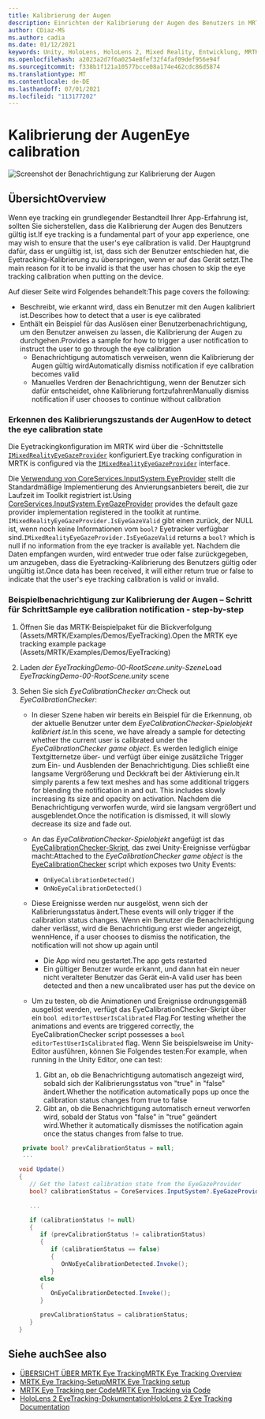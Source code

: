 ```yaml
---
title: Kalibrierung der Augen
description: Einrichten der Kalibrierung der Augen des Benutzers in MRTK
author: CDiaz-MS
ms.author: cadia
ms.date: 01/12/2021
keywords: Unity, HoloLens, HoloLens 2, Mixed Reality, Entwicklung, MRTK, EyeTracking, Kalibrierung,
ms.openlocfilehash: a2023a2d7f6a0254e8fef32f4faf09def956e94f
ms.sourcegitcommit: f338b1f121a10577bcce08a174e462cdc86d5874
ms.translationtype: MT
ms.contentlocale: de-DE
ms.lasthandoff: 07/01/2021
ms.locfileid: "113177202"
---
```

# <a name="eye-calibration"></a><span data-ttu-id="8cfc3-104">Kalibrierung der Augen</span><span class="sxs-lookup"><span data-stu-id="8cfc3-104">Eye calibration</span></span>

![Screenshot der Benachrichtigung zur Kalibrierung der Augen](../../images/eye-tracking/mrtk_et_calibration_notification_example.jpg)

## <a name="overview"></a><span data-ttu-id="8cfc3-106">Übersicht</span><span class="sxs-lookup"><span data-stu-id="8cfc3-106">Overview</span></span>

<span data-ttu-id="8cfc3-107">Wenn eye tracking ein grundlegender Bestandteil Ihrer App-Erfahrung ist, sollten Sie sicherstellen, dass die Kalibrierung der Augen des Benutzers gültig ist.</span><span class="sxs-lookup"><span data-stu-id="8cfc3-107">If eye tracking is a fundamental part of your app experience, one may wish to ensure that the user's eye calibration is valid.</span></span>
<span data-ttu-id="8cfc3-108">Der Hauptgrund dafür, dass er ungültig ist, ist, dass sich der Benutzer entschieden hat, die Eyetracking-Kalibrierung zu überspringen, wenn er auf das Gerät setzt.</span><span class="sxs-lookup"><span data-stu-id="8cfc3-108">The main reason for it to be invalid is that the user has chosen to skip the eye tracking calibration when putting on the device.</span></span>

<span data-ttu-id="8cfc3-109">Auf dieser Seite wird Folgendes behandelt:</span><span class="sxs-lookup"><span data-stu-id="8cfc3-109">This page covers the following:</span></span>

- <span data-ttu-id="8cfc3-110">Beschreibt, wie erkannt wird, dass ein Benutzer mit den Augen kalibriert ist.</span><span class="sxs-lookup"><span data-stu-id="8cfc3-110">Describes how to detect that a user is eye calibrated</span></span>
- <span data-ttu-id="8cfc3-111">Enthält ein Beispiel für das Auslösen einer Benutzerbenachrichtigung, um den Benutzer anweisen zu lassen, die Kalibrierung der Augen zu durchgehen.</span><span class="sxs-lookup"><span data-stu-id="8cfc3-111">Provides a sample for how to trigger a user notification to instruct the user to go through the eye calibration</span></span>
  - <span data-ttu-id="8cfc3-112">Benachrichtigung automatisch verweisen, wenn die Kalibrierung der Augen gültig wird</span><span class="sxs-lookup"><span data-stu-id="8cfc3-112">Automatically dismiss notification if eye calibration becomes valid</span></span>
  - <span data-ttu-id="8cfc3-113">Manuelles Verdren der Benachrichtigung, wenn der Benutzer sich dafür entscheidet, ohne Kalibrierung fortzufahren</span><span class="sxs-lookup"><span data-stu-id="8cfc3-113">Manually dismiss notification if user chooses to continue without calibration</span></span>

### <a name="how-to-detect-the-eye-calibration-state"></a><span data-ttu-id="8cfc3-114">Erkennen des Kalibrierungszustands der Augen</span><span class="sxs-lookup"><span data-stu-id="8cfc3-114">How to detect the eye calibration state</span></span>

<span data-ttu-id="8cfc3-115">Die Eyetrackingkonfiguration im MRTK wird über die -Schnittstelle [`IMixedRealityEyeGazeProvider`](xref:Microsoft.MixedReality.Toolkit.Input.IMixedRealityEyeGazeProvider) konfiguriert.</span><span class="sxs-lookup"><span data-stu-id="8cfc3-115">Eye tracking configuration in MRTK is configured via the [`IMixedRealityEyeGazeProvider`](xref:Microsoft.MixedReality.Toolkit.Input.IMixedRealityEyeGazeProvider) interface.</span></span>

<span data-ttu-id="8cfc3-116">Die [Verwendung von CoreServices.InputSystem.EyeProvider](eye-tracking-eye-gaze-provider.md) stellt die Standardmäßige Implementierung des Anvierungsanbieters bereit, die zur Laufzeit im Toolkit registriert ist.</span><span class="sxs-lookup"><span data-stu-id="8cfc3-116">Using [CoreServices.InputSystem.EyeGazeProvider](eye-tracking-eye-gaze-provider.md) provides the default gaze provider implementation registered in the toolkit at runtime.</span></span> <span data-ttu-id="8cfc3-117">`IMixedRealityEyeGazeProvider.IsEyeGazeValid` gibt einen zurück, der NULL ist, wenn noch keine Informationen vom `bool?` Eyetracker verfügbar sind.</span><span class="sxs-lookup"><span data-stu-id="8cfc3-117">`IMixedRealityEyeGazeProvider.IsEyeGazeValid` returns a `bool?` which is null if no information from the eye tracker is available yet.</span></span>
<span data-ttu-id="8cfc3-118">Nachdem die Daten empfangen wurden, wird entweder true oder false zurückgegeben, um anzugeben, dass die Eyetracking-Kalibrierung des Benutzers gültig oder ungültig ist.</span><span class="sxs-lookup"><span data-stu-id="8cfc3-118">Once data has been received, it will either return true or false to indicate that the user's eye tracking calibration is valid or invalid.</span></span>

### <a name="sample-eye-calibration-notification---step-by-step"></a><span data-ttu-id="8cfc3-119">Beispielbenachrichtigung zur Kalibrierung der Augen – Schritt für Schritt</span><span class="sxs-lookup"><span data-stu-id="8cfc3-119">Sample eye calibration notification - step-by-step</span></span>

1. <span data-ttu-id="8cfc3-120">Öffnen Sie das MRTK-Beispielpaket für die Blickverfolgung (Assets/MRTK/Examples/Demos/EyeTracking).</span><span class="sxs-lookup"><span data-stu-id="8cfc3-120">Open the MRTK eye tracking example package (Assets/MRTK/Examples/Demos/EyeTracking)</span></span>

2. <span data-ttu-id="8cfc3-121">Laden _der EyeTrackingDemo-00-RootScene.unity-Szene_</span><span class="sxs-lookup"><span data-stu-id="8cfc3-121">Load _EyeTrackingDemo-00-RootScene.unity_ scene</span></span>

3. <span data-ttu-id="8cfc3-122">Sehen Sie sich _EyeCalibrationChecker an:_</span><span class="sxs-lookup"><span data-stu-id="8cfc3-122">Check out _EyeCalibrationChecker_:</span></span>
   - <span data-ttu-id="8cfc3-123">In dieser Szene haben wir bereits ein Beispiel für die Erkennung, ob der aktuelle Benutzer unter dem *_EyeCalibrationChecker-Spielobjekt_ kalibriert ist.*</span><span class="sxs-lookup"><span data-stu-id="8cfc3-123">In this scene, we have already a sample for detecting whether the current user is calibrated under the *_EyeCalibrationChecker_ game object*.</span></span>
<span data-ttu-id="8cfc3-124">Es werden lediglich einige Textgitternetze über- und verfügt über einige zusätzliche Trigger zum Ein- und Ausblenden der Benachrichtigung. Dies schließt eine langsame Vergrößerung und Deckkraft bei der Aktivierung ein.</span><span class="sxs-lookup"><span data-stu-id="8cfc3-124">It simply parents a few text meshes and has some additional triggers for blending the notification in and out. This includes slowly increasing its size and opacity on activation.</span></span>
<span data-ttu-id="8cfc3-125">Nachdem die Benachrichtigung verworfen wurde, wird sie langsam vergrößert und ausgeblendet.</span><span class="sxs-lookup"><span data-stu-id="8cfc3-125">Once the notification is dismissed, it will slowly decrease its size and fade out.</span></span>

   - <span data-ttu-id="8cfc3-126">An das *_EyeCalibrationChecker-Spielobjekt_* angefügt ist das [EyeCalibrationChecker-Skript,](xref:Microsoft.MixedReality.Toolkit.Examples.Demos.EyeTracking.EyeCalibrationChecker) das zwei Unity-Ereignisse verfügbar macht:</span><span class="sxs-lookup"><span data-stu-id="8cfc3-126">Attached to the *_EyeCalibrationChecker_ game object* is the [EyeCalibrationChecker](xref:Microsoft.MixedReality.Toolkit.Examples.Demos.EyeTracking.EyeCalibrationChecker) script which exposes two Unity Events:</span></span>
      - `OnEyeCalibrationDetected()`
      - `OnNoEyeCalibrationDetected()`

   - <span data-ttu-id="8cfc3-127">Diese Ereignisse werden nur ausgelöst, wenn sich der Kalibrierungsstatus ändert.</span><span class="sxs-lookup"><span data-stu-id="8cfc3-127">These events will only trigger if the calibration status changes.</span></span> <span data-ttu-id="8cfc3-128">Wenn ein Benutzer die Benachrichtigung daher verlässt, wird die Benachrichtigung erst wieder angezeigt, wenn</span><span class="sxs-lookup"><span data-stu-id="8cfc3-128">Hence, if a user chooses to dismiss the notification, the notification will not show up again until</span></span>
      - <span data-ttu-id="8cfc3-129">Die App wird neu gestartet.</span><span class="sxs-lookup"><span data-stu-id="8cfc3-129">The app gets restarted</span></span>
      - <span data-ttu-id="8cfc3-130">Ein gültiger Benutzer wurde erkannt, und dann hat ein neuer nicht veralteter Benutzer das Gerät ein-</span><span class="sxs-lookup"><span data-stu-id="8cfc3-130">A valid user has been detected and then a new uncalibrated user has put the device on</span></span>

   - <span data-ttu-id="8cfc3-131">Um zu testen, ob die Animationen und Ereignisse ordnungsgemäß ausgelöst werden, verfügt das EyeCalibrationChecker-Skript über ein `bool editorTestUserIsCalibrated` Flag.</span><span class="sxs-lookup"><span data-stu-id="8cfc3-131">For testing whether the animations and events are triggered correctly, the EyeCalibrationChecker script possesses a `bool editorTestUserIsCalibrated` flag.</span></span> <span data-ttu-id="8cfc3-132">Wenn Sie beispielsweise im Unity-Editor ausführen, können Sie Folgendes testen:</span><span class="sxs-lookup"><span data-stu-id="8cfc3-132">For example, when running in the Unity Editor, one can test:</span></span>
      1. <span data-ttu-id="8cfc3-133">Gibt an, ob die Benachrichtigung automatisch angezeigt wird, sobald sich der Kalibrierungsstatus von "true" in "false" ändert.</span><span class="sxs-lookup"><span data-stu-id="8cfc3-133">Whether the notification automatically pops up once the calibration status changes from true to false</span></span>
      1. <span data-ttu-id="8cfc3-134">Gibt an, ob die Benachrichtigung automatisch erneut verworfen wird, sobald der Status von "false" in "true" geändert wird.</span><span class="sxs-lookup"><span data-stu-id="8cfc3-134">Whether it automatically dismisses the notification again once the status changes from false to true.</span></span>

```c#
    private bool? prevCalibrationStatus = null;
    ...

   void Update()
   {
      // Get the latest calibration state from the EyeGazeProvider
      bool? calibrationStatus = CoreServices.InputSystem?.EyeGazeProvider?.IsEyeCalibrationValid;

      ...

      if (calibrationStatus != null)
      {
         if (prevCalibrationStatus != calibrationStatus)
         {
            if (calibrationStatus == false)
            {
               OnNoEyeCalibrationDetected.Invoke();
            }
         else
         {
            OnEyeCalibrationDetected.Invoke();
         }

         prevCalibrationStatus = calibrationStatus;
      }
   }
```

## <a name="see-also"></a><span data-ttu-id="8cfc3-135">Siehe auch</span><span class="sxs-lookup"><span data-stu-id="8cfc3-135">See also</span></span>

- [<span data-ttu-id="8cfc3-136">ÜBERSICHT ÜBER MRTK Eye Tracking</span><span class="sxs-lookup"><span data-stu-id="8cfc3-136">MRTK Eye Tracking Overview</span></span>](eye-tracking-main.md)
- [<span data-ttu-id="8cfc3-137">MRTK Eye Tracking-Setup</span><span class="sxs-lookup"><span data-stu-id="8cfc3-137">MRTK Eye Tracking setup</span></span>](eye-tracking-basic-setup.md)
- [<span data-ttu-id="8cfc3-138">MRTK Eye Tracking per Code</span><span class="sxs-lookup"><span data-stu-id="8cfc3-138">MRTK Eye Tracking via Code</span></span>](eye-tracking-eye-gaze-provider.md)
- [<span data-ttu-id="8cfc3-139">HoloLens 2 EyeTracking-Dokumentation</span><span class="sxs-lookup"><span data-stu-id="8cfc3-139">HoloLens 2 Eye Tracking Documentation</span></span>](/windows/mixed-reality/eye-tracking)
